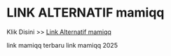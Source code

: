 # LINK ALTERNATIF mamiqq

Klik Disini >> <a href="https://linksto.pages.dev/">Link Alternatif mamiqq </a>

link mamiqq terbaru
link mamiqq 2025